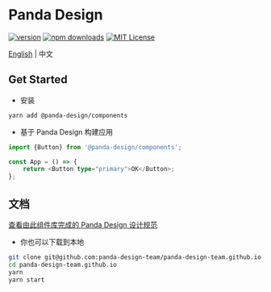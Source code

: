 # Panda Design

[![version](https://img.shields.io/npm/v/@panda-design/components.svg?style=flat-square)](http://npm.im/region-core)
[![npm downloads](https://img.shields.io/npm/dm/@panda-design/components.svg?style=flat-square)](https://www.npmjs.com/package/region-core)
[![MIT License](https://img.shields.io/npm/l/@panda-design/components.svg?style=flat-square)](http://opensource.org/licenses/MIT)

[English](https://github.com/panda-design-team/components/blob/master/README.md) | 中文

## Get Started

- 安装

```bash
yarn add @panda-design/components
```

- 基于 Panda Design 构建应用

```typescript jsx
import {Button} from '@panda-design/components';

const App = () => {
    return <Button type="primary">OK</Button>;
};
```

## 文档

[查看由此组件库完成的 Panda Design 设计规范](https://panda-design-team.github.io/)

- 你也可以下载到本地

```bash
git clone git@github.com:panda-design-team/panda-design-team.github.io.git
cd panda-design-team.github.io
yarn
yarn start
```
